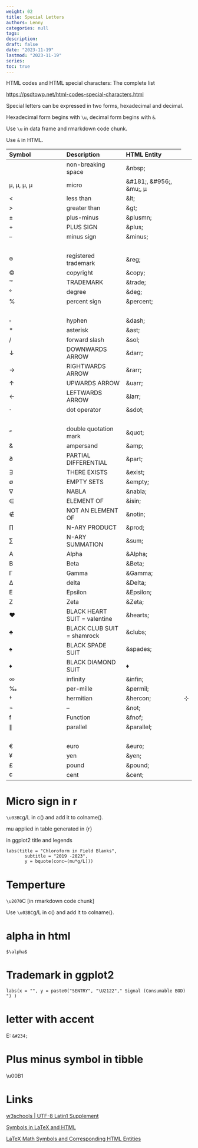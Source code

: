 ```yaml
---
weight: 02
title: Special Letters
authors: Lenny
categories: null
tags: 
description: 
draft: false
date: "2023-11-19"
lastmod: "2023-11-19"
series:
toc: true
---
```



<!--more-->


HTML codes and HTML special characters: The complete list

<a href = "https://psdtowp.net/html-codes-special-characters.html" target="_blank" rel="noopener noreferrer">https://psdtowp.net/html-codes-special-characters.html</a>


Special letters can be expressed in two forms, hexadecimal and decimal.

Hexadecimal form begins with `\u`, decimal form begins with `&`.

Use `\u` in data frame and rmarkdown code chunk.

Use `&` in HTML.

<table style="text-align:left">
<colgroup><col style="width: 33%" /><col style="width: 33%" /><col style="width: 33%" />
</colgroup>
  <thead>
    <tr>
      <th>Symbol
      </th>
      <th>Description
      </th>
      <th>HTML Entity
      </th>
    </tr>
  </thead>
  <tbody>
    <tr>
      <td>&nbsp;</td>
      <td>non-breaking space</td>
      <td>&amp;nbsp;</td>
    </tr>
    <tr>
      <td>&#181;, &#956;, &mu;, μ</td>
      <td>micro</td>
      <td>&amp;#181;, &amp;#956;, &amp;mu;, μ</td>
    </tr>
    <tr>
      <td>&lt;</td>
      <td>less than</td>
      <td>&amp;lt;</td>
    </tr>
    <tr>
      <td>&gt;</td>
      <td>greater than</td>
      <td>&amp;gt;</td>
    </tr>
    <tr>
      <td>±</td>
      <td>plus-minus</td>
      <td>&amp;plusmn;</td>
    </tr>
    <tr>
      <td>+</td>
      <td>PLUS SIGN</td>
      <td>&amp;plus;</td>
    </tr>    
    <tr>
      <td>–</td>
      <td>minus sign</td>
      <td>&amp;minus;</td>
    </tr>    
    <tr>
      <td>&nbsp;</td>
      <td>&nbsp;</td>
      <td>&nbsp;</td>
    </tr>
    <tr>
      <td>®</td>
      <td>registered trademark</td>
      <td>&amp;reg;</td>
    </tr>
    <tr>
      <td>©</td>
      <td>copyright</td>
      <td>&amp;copy;</td>
    </tr>
    <tr>
      <td>™</td>
      <td>TRADEMARK</td>
      <td>&amp;trade;</td>
    </tr>
    <tr>
      <td>°</td>
      <td>degree</td>
      <td>&amp;deg;</td>
    </tr>
    <tr>
      <td>%</td>
      <td>percent sign</td>
      <td>&amp;percent;</td>
    </tr>
    <tr>
      <td>&nbsp;</td>
      <td>&nbsp;</td>
      <td>&nbsp;</td>
    </tr>
    <tr>
      <td>&dash;</td>
      <td>hyphen</td>
      <td>&amp;dash;</td>
    </tr>
    <tr>
    <td>&ast;</td>
    <td>asterisk</td>
    <td>&amp;ast;</td>
    </tr>
    <tr>
    <td>&sol;</td>
    <td>forward slash</td>
    <td>&amp;sol;</td>
    </tr>
    <tr>
      <td>↓</td>
      <td>DOWNWARDS ARROW</td>
      <td>&amp;darr;</td>
    </tr>
    <tr>
      <td>→</td>
      <td>RIGHTWARDS ARROW</td>
      <td>&amp;rarr;</td>
    </tr>
    <tr>
      <td>↑</td>
      <td>UPWARDS ARROW</td>
      <td>&amp;uarr;</td>
    </tr>
    <tr>
      <td>←</td>
      <td>LEFTWARDS ARROW</td>
      <td>&amp;larr;</td>
    </tr>
    <tr>
      <td>⋅</td>
      <td>dot operator</td>
      <td>&amp;sdot;</td>
    </tr>
    <tr>
      <td>&nbsp;</td>
      <td>&nbsp;</td>
      <td>&nbsp;</td>
    </tr>
    <tr>
      <td>“</td>
      <td>double quotation mark</td>
      <td>&amp;quot;</td>
    </tr>
    <tr>
      <td>&amp;</td>
      <td>ampersand</td>
      <td>&amp;amp;</td>
    </tr>
    <tr>
      <td>∂</td>
      <td>PARTIAL DIFFERENTIAL</td>
      <td>&amp;part;</td>
    </tr>
    <tr>
      <td>∃</td>
      <td>THERE EXISTS</td>
      <td>&amp;exist;</td>
    </tr>
    <tr>
      <td>∅</td>
      <td>EMPTY SETS</td>
      <td>&amp;empty;</td>
    </tr>
    <tr>
      <td>∇</td>
      <td>NABLA</td>
      <td>&amp;nabla;</td>
    </tr>
    <tr>
      <td>∈</td>
      <td>ELEMENT OF</td>
      <td>&amp;isin;</td>
    </tr>
    <tr>
      <td>∉</td>
      <td>NOT AN ELEMENT OF</td>
      <td>&amp;notin;</td>
    </tr>
    <tr>
      <td>∏</td>
      <td>N-ARY PRODUCT</td>
      <td>&amp;prod;</td>
    </tr>
    <tr>
      <td>∑</td>
      <td>N-ARY SUMMATION</td>
      <td>&amp;sum;</td>
    </tr>
    <tr>
      <td>Α</td>
      <td>Alpha</td>
      <td>&amp;Alpha;</td>
    </tr>
    <tr>
      <td>Β</td>
      <td>Beta</td>
      <td>&amp;Beta;</td>
    </tr>
    <tr>
      <td>Γ</td>
      <td>Gamma</td>
      <td>&amp;Gamma;</td>
    </tr>
    <tr>
      <td>Δ</td>
      <td>delta</td>
      <td>&amp;Delta;</td>
    </tr>
    <tr>
      <td>Ε</td>
      <td>Epsilon</td>
      <td>&amp;Epsilon;</td>
    </tr>
    <tr>
      <td>Ζ</td>
      <td>Zeta</td>
      <td>&amp;Zeta;</td>
    </tr>
    <tr>
      <td>♥</td>
      <td>BLACK HEART SUIT = valentine</td>
      <td>&amp;hearts;</td>
    </tr>
    <tr>
      <td>♣</td>
      <td>BLACK CLUB SUIT = shamrock</td>
      <td>&amp;clubs;</td>
    </tr>
    <tr>
      <td>♠</td>
      <td>BLACK SPADE SUIT</td>
      <td>&amp;spades;</td>
    </tr>
    <tr>
      <td>♦</td>
      <td>BLACK DIAMOND SUIT</td>
      <td>♦</td>
    </tr>
    <tr>
      <td>∞</td>
      <td>infinity</td>
      <td>&amp;infin;</td>
    </tr>
    <tr>
      <td>‰</td>
      <td>per-mille</td>
      <td>&amp;permil;</td>
    </tr>
    <tr>
      <td>†</td>
      <td>hermitian</td>
      <td>&amp;hercon;</td>
      <td>⊹</td>
    </tr>
    <tr>
      <td>¬</td>
      <td>–</td>
      <td>&amp;not;</td>
    </tr>
    <tr>
      <td>f</td>
      <td>Function</td>
      <td>&amp;fnof;</td>
    </tr>
    <tr>
      <td>∥</td>
      <td>parallel</td>
      <td>&amp;parallel;</td>
    </tr>
    <tr>
      <td>&nbsp;</td>
      <td>&nbsp;</td>
      <td>&nbsp;</td>
    </tr>
    <tr>
      <td>€</td>
      <td>euro</td>
      <td>&amp;euro;</td>
    </tr>
    <tr>
      <td>¥</td>
      <td>yen</td>
      <td>&amp;yen;</td>
    </tr>
    <tr>
      <td>£</td>
      <td>pound</td>
      <td>&amp;pound;</td>
    </tr>
    <tr>
      <td>¢</td>
      <td>cent</td>
      <td>&amp;cent;</td>
    </tr>
  </tbody>
</table>


# Micro sign in r

`\u03BC`g/L in c() and add it to colname().

mu applied in table generated in {r}  

in ggplot2 title and legends

```
labs(title = "Chloroform in Field Blanks",
       subtitle = "2019 -2023",
       y = bquote(conc~(mu*g/L)))
```


# Temperture

`\u2070`C [in rmarkdown code chunk]

Use `\u03BC`g/L in c() and add it to colname().


# alpha in html
`$\alpha$` 


# Trademark in ggplot2
`labs(x = "", y = paste0("SENTRY", "\U2122"," Signal (Consumable BOD) ") )`


# letter with accent
E: `&#234;`


# Plus minus symbol in tibble
\u00B1


# Links
<a href = "https://www.w3schools.com/charsets/ref_utf_latin1_supplement.asp" target="_blank" rel="noopener noreferrer">w3schools | UTF-8 Latin1 Supplement </a>

<a href = "https://www.stevesque.com/symbols/" target="_blank" rel="noopener noreferrer">Symbols in LaTeX and HTML</a>  

<a href = "https://w2.syronex.com/jmr/tex/latex-symbols" target="_blank" rel="noopener noreferrer">LaTeX Math Symbols and Corresponding HTML Entities</a>


